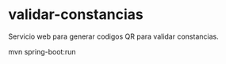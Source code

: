 # validar-constancias
Servicio web para generar codigos QR para validar constancias.

mvn spring-boot:run 
